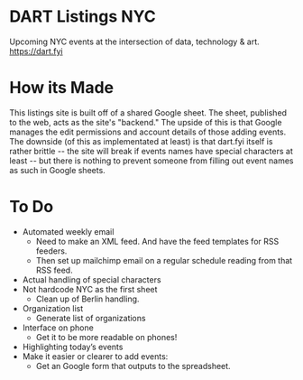 # DART Listings NYC
Upcoming NYC events at the intersection of data, technology & art. https://dart.fyi

# How its Made
This listings site is built off of a shared Google sheet. The sheet, published to the web, acts as the site's "backend." The upside of this is that Google manages the edit permissions and account details of those adding events. The downside (of this as implementated at least) is that dart.fyi itself is rather brittle -- the site will break if events names have special characters at least -- but there is nothing to prevent someone from filling out event names as such in Google sheets.

# To Do 
- Automated weekly email 
	- Need to make an XML feed. And have the feed templates for RSS feeders. 
	- Then set up mailchimp email on a regular schedule reading from that RSS feed.
- Actual handling of special characters
- Not hardcode NYC as the first sheet
  	- Clean up of Berlin handling. 
- Organization list
	- Generate list of organizations
- Interface on phone
	- Get it to be more readable on phones!
- Highlighting today’s events
- Make it easier or clearer to add events:
	- Get an Google form that outputs to the spreadsheet. 

